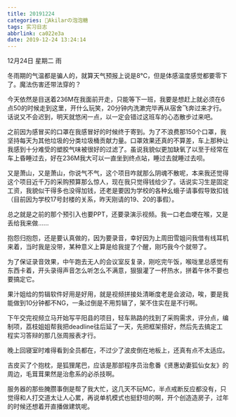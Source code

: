 ```yaml
---
title: 20191224
categories: 🍬Akilarの泡泡糖
tags: 实习日志
abbrlink: ca022e3a
date: 2019-12-24 13:24:14
---
```

12月24日 星期二 雨

冬雨期的气温都是骗人的，就算天气预报上说是8℃，但是体感温度感觉都要零下了。魔法伤害还带法穿的？

今天依然是目送着236M在我面前开走，只能等下一班，我要是想赶上就必须在6点50的时候走到这里，开什么玩笑，20分钟内洗漱完毕再从宿舍飞奔过来才行。话说又不会迟到，明天就悠闲一点，以一定会错过这班车的心态散步过来吧。

之前因为感冒买的口罩在我感冒好的时候终于寄到。为了不浪费那150个口罩，我坚持每天为其他垃圾的分类垃圾桶贡献力量。口罩效果还真的不算差，车上那种让我感到十分难受的塑胶气味被很好的过滤了。虽说我貌似更加缺氧了以至于经常在车上昏睡过去，好在236M我大可以一直坐到终点站，睡过去就睡过去呗。

又是萧山，又是萧山，你说气不气，这个项目咋就那么阴魂不散呢，本来我还觉得这个项目近千万的采购预算那么惊人，现在我只觉得钱给少了。话说实习生是固定工资，我貌似干得多也没得加钱，还老是要因为学校的各种幺蛾子请事假导致扣钱（目前因为学校17号封楼的关系，昨天刚请的19、20的事假）。

总之就是之前的那个预引入也要PPT，还要录演示视频。我一口老血哽在喉，又是丢给我来做......

抱怨归抱怨，还是要认真做的，因为要录音，幸好因为上周田雪姐问我借有线耳机来着，当时我是没带，某种意义上算是给我提了个醒，刚巧我今个就带了。

为了保证录音效果，中午跑去无人的会议室反复录，刚吃完午饭，喉咙里总感觉有东西卡着，开头录得声音怎么听怎么不满意，狠狠灌了一杯热水，拼着午休不要也要搞定它。

果汁姐给的剪辑软件好用是好用，就是视频拼接处清晰度老是会波动，唉，要是我能做到10分钟都不NG，一条过倒是不用剪辑了，架不住实在是不行啊。

下午交完视频立马开始写平阳县的项目，轻车熟路的找到了采购需求，评分点，编制项，荔枝姐姐帮我把deadline往后延了一天，先把框架搭好，然后先去搞定工程实习答辩的那几张周报表才行。

晚上回寝室时难得看到全员都在，不过少了波皮倒在地板上，还真有点不太适应。

吉皮买了个抱枕，是狐狸尾巴，应该是那部程序员治愈番《贤惠幼妻狐仙女友》的周边，毛茸茸果然是治愈系的必杀技啊。

服务器的那些腌臜事倒是帮了我大忙，这几天不玩MC，半点戒断反应都没有，只觉得和人打交道太让人心累，再说单机模式也挺舒坦的啊，开个创造造房子，过年的时候还想着开直播做建筑呢。
